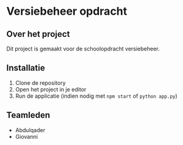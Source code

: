 # Versiebeheer opdracht 
 
## Over het project 
Dit project is gemaakt voor de schoolopdracht versiebeheer. 
## Installatie 
1. Clone de repository 
2. Open het project in je editor 
3. Run de applicatie (indien nodig met `npm start` of `python app.py`) 
 
## Teamleden 
- Abdulqader 
- Giovanni 
